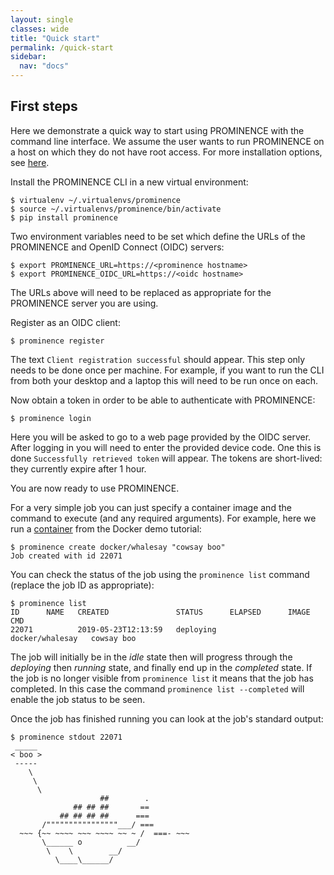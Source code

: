 ```yaml
---
layout: single
classes: wide
title: "Quick start"
permalink: /quick-start
sidebar:
  nav: "docs"
---
```


## First steps

Here we demonstrate a quick way to start using PROMINENCE with the command line interface. We assume the user wants to run PROMINENCE on a host on which they do not have root access. For more installation options, see [here](/docs/installation).


Install the PROMINENCE CLI in a new virtual environment:
```
$ virtualenv ~/.virtualenvs/prominence
$ source ~/.virtualenvs/prominence/bin/activate
$ pip install prominence
```

Two environment variables need to be set which define the URLs of the PROMINENCE and OpenID Connect (OIDC) servers:
```
$ export PROMINENCE_URL=https://<prominence hostname>
$ export PROMINENCE_OIDC_URL=https://<oidc hostname>
```
The URLs above will need to be replaced as appropriate for the PROMINENCE server you are using.

Register as an OIDC client:
```
$ prominence register
```
The text `Client registration successful` should appear. This step only needs to be done once per machine. For example, if you want to run the CLI from both your desktop and a laptop this will need to be run once on each.

Now obtain a token in order to be able to authenticate with PROMINENCE:
```
$ prominence login
```
Here you will be asked to go to a web page provided by the OIDC server. After logging in you will need to enter the provided device code. One this is done `Successfully retrieved token` will appear. The tokens are short-lived: they currently expire after 1 hour.

You are now ready to use PROMINENCE.

For a very simple job you can just specify a container image and the command to execute (and any required arguments). For example, here we run a [container](https://hub.docker.com/r/docker/whalesay/) from the Docker demo tutorial:
```
$ prominence create docker/whalesay "cowsay boo"
Job created with id 22071
```

You can check the status of the job using the `prominence list` command (replace the job ID as appropriate):
```
$ prominence list
ID      NAME   CREATED               STATUS      ELAPSED      IMAGE             CMD       
22071          2019-05-23T12:13:59   deploying                docker/whalesay   cowsay boo
```
The job will initially be in the *idle* state then will progress through the *deploying* then *running* state, and finally end up in the *completed* state.
If the job is no longer visible from `prominence list` it means that the job has completed. In this case the command `prominence list --completed` will enable the job status to be seen.

Once the job has finished running you can look at the job's standard output:
```
$ prominence stdout 22071
 _____ 
< boo >
 ----- 
    \
     \
      \     
                    ##        .            
              ## ## ##       ==            
           ## ## ## ##      ===            
       /""""""""""""""""___/ ===        
  ~~~ {~~ ~~~~ ~~~ ~~~~ ~~ ~ /  ===- ~~~   
       \______ o          __/            
        \    \        __/             
          \____\______/   

```

